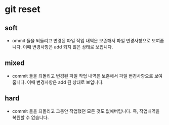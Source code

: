 # git reset

## soft
- ommit 들을 되돌리고 변경된 파일 작업 내역은 보존해서 파일 변경사항으로 보여줍니다. 이때 변경사항은 add 되지 않은 상태로 보입니다. 

## mixed
- commit 들을 되돌리고 변경된 파일 작업 내역은 보존해서 파일 변경사항으로 보여줍니다. 이때 변경사항은 add 된 상태로 보입니다. 

## hard
- commit 들을 되돌리고 그동안 작업했던 모든 것도 없애버립니다. 즉, 작업내역을 복원할 수 없습니다. 

